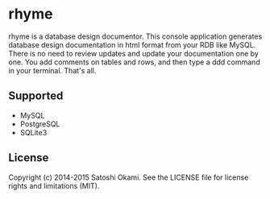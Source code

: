 rhyme
=====

rhyme is a database design documentor. This console application generates database design documentation in html format from your RDB like MySQL. There is no need to review updates and update your documentation one by one. You add comments on tables and rows, and then type a ddd command in your terminal. That's all.

## Supported

* MySQL
* PostgreSQL
* SQLite3

## License

Copyright (c) 2014-2015 Satoshi Okami. See the LICENSE file for license rights and limitations (MIT).